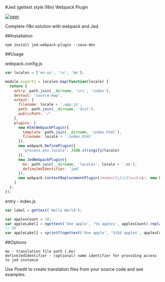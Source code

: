 #Jed (gettext style i18n) Webpack Plugin

[![npm](https://img.shields.io/npm/v/jed-webpack-plugin.svg?maxAge=1592000)](https://www.npmjs.com/package/jed-webpack-plugin)

Complete i18n solution with webpack and Jed.

##Installation
```
npm install jed-webpack-plugin --save-dev
```

##Usage

webpack.config.js
```js
var locales = ['en-us', 'ru', 'de'];

module.exports = locales.map(function(locale) {
  return {
    entry: path.join(__dirname, 'src', 'index'),
    devtool: 'source-map',
    output: {
      filename: locale + '.app.js',
      path: path.join(__dirname, 'dist'),
      publicPath: '/'
    },
    plugins: [
      new HtmlWebpackPlugin({
        template: path.join(__dirname, 'index.html'),
        filename: locale + '.index.html'
      }),
      new webpack.DefinePlugin({
        'process.env.locale': JSON.stringify(locale)
      }),
      new JedWebpackPlugin({
        mo: path.join(__dirname, 'locales', locale + '.mo'),
        defineJedIdentifier: 'jed'
      }),
      new webpack.ContextReplacementPlugin(/moment[\/\\]locale$/, new RegExp(locale))
    ]
  };
});
```

entry - index.js
```js
var label = gettext('Hello World');

var applesCount = 10;
var appleLabel1 = ngettext('One apple', '%% apples', applesCount).replace(/%%/, applesCount);
// OR
var appleLabel2 = sprintf(ngettext('One apple', '%1$d apples', applesCount), appleCount);
```

##Options

```
mo - translation file path (.mo)
defineJedIdentifier - (optional) name identifier for providing access to jed instance
```

Use Poedit to create translation files from your source code and see examples.
